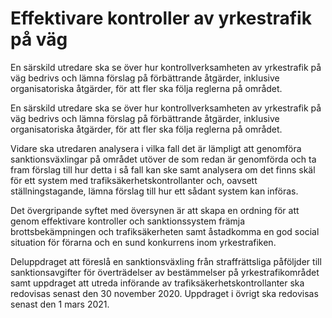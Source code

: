 # Effektivare kontroller av yrkestrafik på väg

En särskild utredare ska se över hur kontrollverksamheten av yrkestrafik på väg bedrivs och lämna förslag på förbättrande åtgärder, inklusive organisatoriska åtgärder, för att fler ska följa reglerna på området.

En särskild utredare ska se över hur kontrollverksamheten av yrkestrafik på väg bedrivs och lämna förslag på förbättrande åtgärder, inklusive organisatoriska åtgärder, för att fler ska följa reglerna på området.

Vidare ska utredaren analysera i vilka fall det är lämpligt att genomföra sanktionsväxlingar på området utöver de som redan är genomförda och ta fram förslag till hur detta i så fall kan ske samt analysera om det finns skäl för ett system med trafiksäkerhetskontrollanter och, oavsett ställningstagande, lämna förslag till hur ett sådant system kan införas.

Det övergripande syftet med översynen är att skapa en ordning för att genom effektivare kontroller och sanktionssystem främja brottsbekämpningen och trafiksäkerheten samt åstadkomma en god social situation för förarna och en sund konkurrens inom yrkestrafiken.

Deluppdraget att föreslå en sanktionsväxling från straffrättsliga påföljder till sanktionsavgifter för överträdelser av bestämmelser på yrkestrafikområdet samt uppdraget att utreda införande av trafiksäkerhetskontrollanter ska redovisas senast den 30 november 2020. Uppdraget i övrigt ska redovisas senast den 1 mars 2021.
